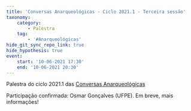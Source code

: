 ```yaml
---
title: 'Conversas Anarqueológicas - Ciclo 2021.1 - Terceira sessão'
taxonomy:
    category:
        - Palestra
    tag:
        - '#Anarqueológicas'
hide_git_sync_repo_link: true
hide_hypothesis: true
event:
    start: '10-06-2021 17:30'
    end: '10-06-2021 20:30'
---
```


Palestra do ciclo 2021.1 das [Conversas Anarqueológicas](http://arqueologiadosensivel.ufba.br/projetos/extensao/anarqueologicas)

Participação confirmada: Osmar Gonçalves (UFPE). Em breve, mais informações!
